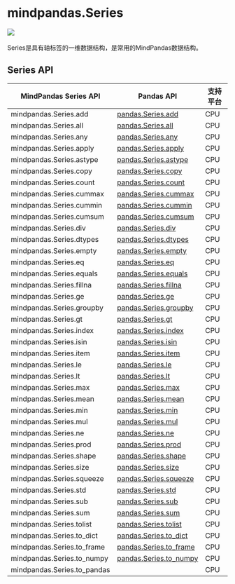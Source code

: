 # mindpandas.Series

<a href="https://gitee.com/mindspore/docs/blob/r2.0/docs/mindpandas/docs/source_zh_cn/mindpandas.Series.md" target="_blank"><img src="https://mindspore-website.obs.cn-north-4.myhuaweicloud.com/website-images/r2.0/resource/_static/logo_source.png"></a>&nbsp;&nbsp;

Series是具有轴标签的一维数据结构，是常用的MindPandas数据结构。

## Series API

| MindPandas Series API         | Pandas API                                                                                                                                          | 支持平台 |
|-------------------------------|-----------------------------------------------------------------------------------------------------------------------------------------------------|------|
| mindpandas.Series.add         | [pandas.Series.add](https://pandas.pydata.org/pandas-docs/version/1.3.5/reference/api/pandas.Series.add.html#pandas.Series.add)                     | CPU  |
| mindpandas.Series.all         | [pandas.Series.all](https://pandas.pydata.org/pandas-docs/version/1.3.5/reference/api/pandas.Series.all.html#pandas.Series.all)                     | CPU  |
| mindpandas.Series.any         | [pandas.Series.any](https://pandas.pydata.org/pandas-docs/version/1.3.5/reference/api/pandas.Series.any.html#pandas.Series.any)                     | CPU  |
| mindpandas.Series.apply       | [pandas.Series.apply](https://pandas.pydata.org/pandas-docs/version/1.3.5/reference/api/pandas.Series.apply.html#pandas.Series.apply)               | CPU  |
| mindpandas.Series.astype      | [pandas.Series.astype](https://pandas.pydata.org/pandas-docs/version/1.3.5/reference/api/pandas.Series.astype.html#pandas.Series.astype)            | CPU  |
| mindpandas.Series.copy        | [pandas.Series.copy](https://pandas.pydata.org/pandas-docs/version/1.3.5/reference/api/pandas.Series.copy.html#pandas.Series.copy)                  | CPU  |
| mindpandas.Series.count       | [pandas.Series.count](https://pandas.pydata.org/pandas-docs/version/1.3.5/reference/api/pandas.Series.count.html#pandas.Series.count)               | CPU  |
| mindpandas.Series.cummax      | [pandas.Series.cummax](https://pandas.pydata.org/pandas-docs/version/1.3.5/reference/api/pandas.Series.cummax.html#pandas.Series.cummax)            | CPU  |
| mindpandas.Series.cummin      | [pandas.Series.cummin](https://pandas.pydata.org/pandas-docs/version/1.3.5/reference/api/pandas.Series.cummin.html#pandas.Series.cummin)            | CPU  |
| mindpandas.Series.cumsum      | [pandas.Series.cumsum](https://pandas.pydata.org/pandas-docs/version/1.3.5/reference/api/pandas.Series.cumsum.html#pandas.Series.cumsum)            | CPU  |
| mindpandas.Series.div         | [pandas.Series.div](https://pandas.pydata.org/pandas-docs/version/1.3.5/reference/api/pandas.Series.div.html#pandas.Series.div)                     | CPU  |
| mindpandas.Series.dtypes      | [pandas.Series.dtypes](https://pandas.pydata.org/pandas-docs/version/1.3.5/reference/api/pandas.Series.dtypes.html#pandas.Series.dtypes)            | CPU  |
| mindpandas.Series.empty       | [pandas.Series.empty](https://pandas.pydata.org/pandas-docs/version/1.3.5/reference/api/pandas.Series.empty.html#pandas.Series.empty)               | CPU  |
| mindpandas.Series.eq          | [pandas.Series.eq](https://pandas.pydata.org/pandas-docs/version/1.3.5/reference/api/pandas.Series.eq.html#pandas.Series.eq)                        | CPU  |
| mindpandas.Series.equals      | [pandas.Series.equals](https://pandas.pydata.org/pandas-docs/version/1.3.5/reference/api/pandas.Series.equals.html#pandas.Series.equals)            | CPU  |
| mindpandas.Series.fillna      | [pandas.Series.fillna](https://pandas.pydata.org/pandas-docs/version/1.3.5/reference/api/pandas.Series.fillna.html#pandas.Series.fillna)            | CPU  |
| mindpandas.Series.ge          | [pandas.Series.ge](https://pandas.pydata.org/pandas-docs/version/1.3.5/reference/api/pandas.Series.ge.html#pandas.Series.ge)                        | CPU  |
| mindpandas.Series.groupby     | [pandas.Series.groupby](https://pandas.pydata.org/pandas-docs/version/1.3.5/reference/api/pandas.Series.groupby.html#pandas.Series.groupby)         | CPU  |
| mindpandas.Series.gt          | [pandas.Series.gt](https://pandas.pydata.org/pandas-docs/version/1.3.5/reference/api/pandas.Series.gt.html#pandas.Series.gt)                        | CPU  |
| mindpandas.Series.index       | [pandas.Series.index](https://pandas.pydata.org/pandas-docs/version/1.3.5/reference/api/pandas.Series.index.html#pandas.Series.index)               | CPU  |
| mindpandas.Series.isin        | [pandas.Series.isin](https://pandas.pydata.org/pandas-docs/version/1.3.5/reference/api/pandas.Series.isin.html#pandas.Series.isin)                  | CPU  |
| mindpandas.Series.item        | [pandas.Series.item](https://pandas.pydata.org/pandas-docs/version/1.3.5/reference/api/pandas.Series.item.html#pandas.Series.item)                  | CPU  |
| mindpandas.Series.le          | [pandas.Series.le](https://pandas.pydata.org/pandas-docs/version/1.3.5/reference/api/pandas.Series.le.html#pandas.Series.le)                        | CPU  |
| mindpandas.Series.lt          | [pandas.Series.lt](https://pandas.pydata.org/pandas-docs/version/1.3.5/reference/api/pandas.Series.lt.html#pandas.Series.lt)                        | CPU  |
| mindpandas.Series.max         | [pandas.Series.max](https://pandas.pydata.org/pandas-docs/version/1.3.5/reference/api/pandas.Series.max.html#pandas.Series.max)                     | CPU  |
| mindpandas.Series.mean        | [pandas.Series.mean](https://pandas.pydata.org/pandas-docs/version/1.3.5/reference/api/pandas.Series.mean.html#pandas.Series.mean)                  | CPU  |
| mindpandas.Series.min         | [pandas.Series.min](https://pandas.pydata.org/pandas-docs/version/1.3.5/reference/api/pandas.Series.min.html#pandas.Series.min)                     | CPU  |
| mindpandas.Series.mul         | [pandas.Series.mul](https://pandas.pydata.org/pandas-docs/version/1.3.5/reference/api/pandas.Series.mul.html#pandas.Series.mul)                     | CPU  |
| mindpandas.Series.ne          | [pandas.Series.ne](https://pandas.pydata.org/pandas-docs/version/1.3.5/reference/api/pandas.Series.ne.html#pandas.Series.ne)                        | CPU  |
| mindpandas.Series.prod        | [pandas.Series.prod](https://pandas.pydata.org/pandas-docs/version/1.3.5/reference/api/pandas.Series.prod.html#pandas.Series.prod)                  | CPU  |
| mindpandas.Series.shape       | [pandas.Series.shape](https://pandas.pydata.org/pandas-docs/version/1.3.5/reference/api/pandas.Series.shape.html#pandas.Series.shape)               | CPU  |
| mindpandas.Series.size        | [pandas.Series.size](https://pandas.pydata.org/pandas-docs/version/1.3.5/reference/api/pandas.Series.size.html#pandas.Series.size)                  | CPU  |
| mindpandas.Series.squeeze     | [pandas.Series.squeeze](https://pandas.pydata.org/pandas-docs/version/1.3.5/reference/api/pandas.Series.squeeze.html#pandas.Series.squeeze)         | CPU  |
| mindpandas.Series.std         | [pandas.Series.std](https://pandas.pydata.org/pandas-docs/version/1.3.5/reference/api/pandas.Series.std.html#pandas.Series.std)                     | CPU  |
| mindpandas.Series.sub         | [pandas.Series.sub](https://pandas.pydata.org/pandas-docs/version/1.3.5/reference/api/pandas.Series.sub.html#pandas.Series.sub)                     | CPU  |
| mindpandas.Series.sum         | [pandas.Series.sum](https://pandas.pydata.org/pandas-docs/version/1.3.5/reference/api/pandas.Series.sum.html#pandas.Series.sum)                     | CPU  |
| mindpandas.Series.tolist      | [pandas.Series.tolist](https://pandas.pydata.org/pandas-docs/version/1.3.5/reference/api/pandas.Series.tolist.html#pandas.Series.tolist)            | CPU  |
| mindpandas.Series.to_dict     | [pandas.Series.to_dict](https://pandas.pydata.org/pandas-docs/version/1.3.5/reference/api/pandas.Series.to_dict.html#pandas.Series.to_dict)         | CPU  |
| mindpandas.Series.to_frame    | [pandas.Series.to_frame](https://pandas.pydata.org/pandas-docs/version/1.3.5/reference/api/pandas.Series.to_frame.html#pandas.Series.to_frame)      | CPU  |
| mindpandas.Series.to_numpy    | [pandas.Series.to_numpy](https://pandas.pydata.org/pandas-docs/version/1.3.5/reference/api/pandas.Series.to_numpy.html#pandas.Series.to_numpy)      | CPU  |
| mindpandas.Series.to_pandas   |                                                                                                                                                     | CPU  |
